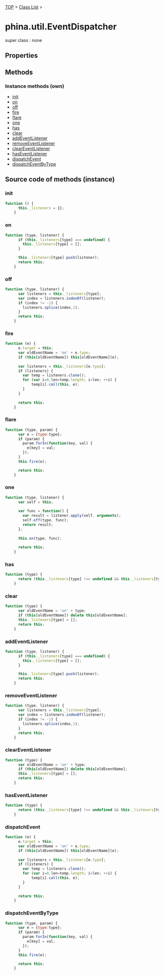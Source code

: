 [TOP](../../README.md) > [Class List](../class-list.md) >

# phina.util.EventDispatcher

super class : none

## Properties




## Methods


### Instance methods (own)

* [init](#instance_init)
* [on](#instance_on)
* [off](#instance_off)
* [fire](#instance_fire)
* [flare](#instance_flare)
* [one](#instance_one)
* [has](#instance_has)
* [clear](#instance_clear)
* [addEventListener](#instance_addEventListener)
* [removeEventListener](#instance_removeEventListener)
* [clearEventListener](#instance_clearEventListener)
* [hasEventListener](#instance_hasEventListener)
* [dispatchEvent](#instance_dispatchEvent)
* [dispatchEventByType](#instance_dispatchEventByType)



## Source code of methods (instance)

### <a name="instance_init"></a>init
```javascript
function () {
      this._listeners = {};
    }
```

### <a name="instance_on"></a>on
```javascript
function (type, listener) {
      if (this._listeners[type] === undefined) {
        this._listeners[type] = [];
      }

      this._listeners[type].push(listener);
      return this;
    }
```

### <a name="instance_off"></a>off
```javascript
function (type, listener) {
      var listeners = this._listeners[type];
      var index = listeners.indexOf(listener);
      if (index != -1) {
        listeners.splice(index,1);
      }
      return this;
    }
```

### <a name="instance_fire"></a>fire
```javascript
function (e) {
      e.target = this;
      var oldEventName = 'on' + e.type;
      if (this[oldEventName]) this[oldEventName](e);
      
      var listeners = this._listeners[e.type];
      if (listeners) {
        var temp = listeners.clone();
        for (var i=0,len=temp.length; i<len; ++i) {
            temp[i].call(this, e);
        }
      }
      
      return this;
    }
```

### <a name="instance_flare"></a>flare
```javascript
function (type, param) {
      var e = {type:type};
      if (param) {
        param.forIn(function(key, val) {
          e[key] = val;
        });
      }
      this.fire(e);

      return this;
    }
```

### <a name="instance_one"></a>one
```javascript
function (type, listener) {
      var self = this;
      
      var func = function() {
        var result = listener.apply(self, arguments);
        self.off(type, func);
        return result;
      };
      
      this.on(type, func);
      
      return this;
    }
```

### <a name="instance_has"></a>has
```javascript
function (type) {
      return (this._listeners[type] !== undefined && this._listeners[type].length !== 0) || !!this['on' + type];
    }
```

### <a name="instance_clear"></a>clear
```javascript
function (type) {
      var oldEventName = 'on' + type;
      if (this[oldEventName]) delete this[oldEventName];
      this._listeners[type] = [];
      return this;
    }
```

### <a name="instance_addEventListener"></a>addEventListener
```javascript
function (type, listener) {
      if (this._listeners[type] === undefined) {
        this._listeners[type] = [];
      }

      this._listeners[type].push(listener);
      return this;
    }
```

### <a name="instance_removeEventListener"></a>removeEventListener
```javascript
function (type, listener) {
      var listeners = this._listeners[type];
      var index = listeners.indexOf(listener);
      if (index != -1) {
        listeners.splice(index,1);
      }
      return this;
    }
```

### <a name="instance_clearEventListener"></a>clearEventListener
```javascript
function (type) {
      var oldEventName = 'on' + type;
      if (this[oldEventName]) delete this[oldEventName];
      this._listeners[type] = [];
      return this;
    }
```

### <a name="instance_hasEventListener"></a>hasEventListener
```javascript
function (type) {
      return (this._listeners[type] !== undefined && this._listeners[type].length !== 0) || !!this['on' + type];
    }
```

### <a name="instance_dispatchEvent"></a>dispatchEvent
```javascript
function (e) {
      e.target = this;
      var oldEventName = 'on' + e.type;
      if (this[oldEventName]) this[oldEventName](e);
      
      var listeners = this._listeners[e.type];
      if (listeners) {
        var temp = listeners.clone();
        for (var i=0,len=temp.length; i<len; ++i) {
            temp[i].call(this, e);
        }
      }
      
      return this;
    }
```

### <a name="instance_dispatchEventByType"></a>dispatchEventByType
```javascript
function (type, param) {
      var e = {type:type};
      if (param) {
        param.forIn(function(key, val) {
          e[key] = val;
        });
      }
      this.fire(e);

      return this;
    }
```


